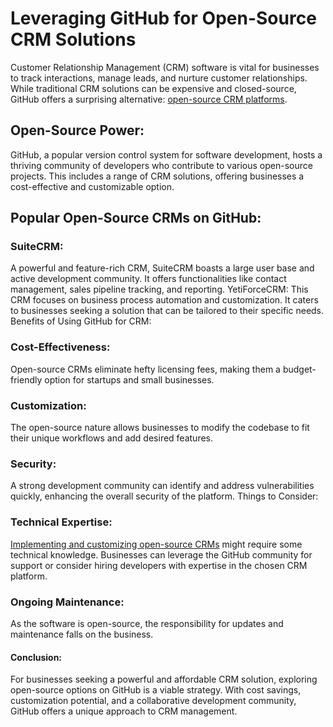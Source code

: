 # Leveraging GitHub for Open-Source CRM Solutions
Customer Relationship Management (CRM) software is vital for businesses to track interactions, manage leads, and nurture customer relationships. While traditional CRM solutions can be expensive and closed-source, GitHub offers a surprising alternative: [open-source CRM platforms](https://github.com/jbgrtech).

## Open-Source Power:

GitHub, a popular version control system for software development, hosts a thriving community of developers who contribute to various open-source projects. This includes a range of CRM solutions, offering businesses a cost-effective and customizable option.

## Popular Open-Source CRMs on GitHub:

### SuiteCRM: 
A powerful and feature-rich CRM, SuiteCRM boasts a large user base and active development community. It offers functionalities like contact management, sales pipeline tracking, and reporting.
YetiForceCRM: This CRM focuses on business process automation and customization. It caters to businesses seeking a solution that can be tailored to their specific needs.
Benefits of Using GitHub for CRM:

### Cost-Effectiveness: 
Open-source CRMs eliminate hefty licensing fees, making them a budget-friendly option for startups and small businesses.
### Customization: 
The open-source nature allows businesses to modify the codebase to fit their unique workflows and add desired features.
### Security: 
A strong development community can identify and address vulnerabilities quickly, enhancing the overall security of the platform.
Things to Consider:

### Technical Expertise: 
[Implementing and customizing open-source CRMs](https://ko.surveymonkey.com/r/NYJ898C) might require some technical knowledge. Businesses can leverage the GitHub community for support or consider hiring developers with expertise in the chosen CRM platform.
### Ongoing Maintenance: 
As the software is open-source, the responsibility for updates and maintenance falls on the business.
#### Conclusion:

For businesses seeking a powerful and affordable CRM solution, exploring open-source options on GitHub is a viable strategy. With cost savings, customization potential, and a collaborative development community, GitHub offers a unique approach to CRM management.
